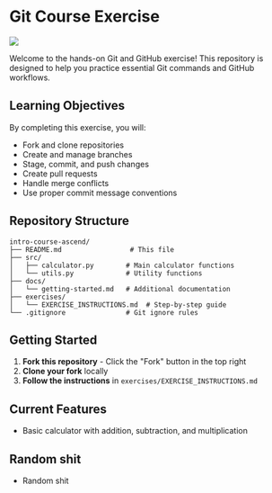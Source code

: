 # Git Course Exercise
![](https://cdn.prod.website-files.com/5f6dbdc98c3c0f470d115dbf/5f7474e8b3d4a4cf5a54c7f6_ascend-logo.svg)

Welcome to the hands-on Git and GitHub exercise! This repository is designed to help you practice essential Git commands and GitHub workflows.

## Learning Objectives

By completing this exercise, you will:
- Fork and clone repositories
- Create and manage branches
- Stage, commit, and push changes
- Create pull requests
- Handle merge conflicts
- Use proper commit message conventions

## Repository Structure

```
intro-course-ascend/
├── README.md                 # This file
├── src/
│   ├── calculator.py        # Main calculator functions
│   └── utils.py             # Utility functions
├── docs/
│   └── getting-started.md   # Additional documentation
├── exercises/
│   └── EXERCISE_INSTRUCTIONS.md  # Step-by-step guide
└── .gitignore               # Git ignore rules
```

## Getting Started

1. **Fork this repository** - Click the "Fork" button in the top right
2. **Clone your fork** locally
3. **Follow the instructions** in `exercises/EXERCISE_INSTRUCTIONS.md`

## Current Features
- Basic calculator with addition, subtraction, and multiplication

## Random shit
- Random shit